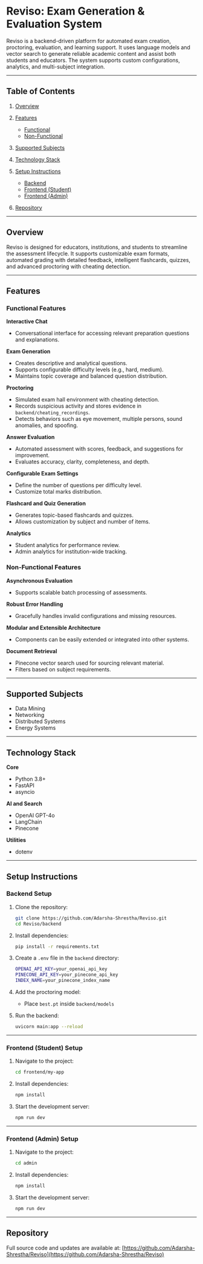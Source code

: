 # Reviso: Exam Generation & Evaluation System

Reviso is a backend-driven platform for automated exam creation, proctoring, evaluation, and learning support. It uses language models and vector search to generate reliable academic content and assist both students and educators. The system supports custom configurations, analytics, and multi-subject integration.

---

## Table of Contents

1. [Overview](#overview)
2. [Features](#features)

   * [Functional](#functional-features)
   * [Non-Functional](#non-functional-features)
3. [Supported Subjects](#supported-subjects)
4. [Technology Stack](#technology-stack)
5. [Setup Instructions](#setup-instructions)

   * [Backend](#backend-setup)
   * [Frontend (Student)](#frontend-student-setup)
   * [Frontend (Admin)](#frontend-admin-setup)
6. [Repository](#repository)

---

## Overview

Reviso is designed for educators, institutions, and students to streamline the assessment lifecycle. It supports customizable exam formats, automated grading with detailed feedback, intelligent flashcards, quizzes, and advanced proctoring with cheating detection.

---

## Features

### Functional Features

**Interactive Chat**

* Conversational interface for accessing relevant preparation questions and explanations.

**Exam Generation**

* Creates descriptive and analytical questions.
* Supports configurable difficulty levels (e.g., hard, medium).
* Maintains topic coverage and balanced question distribution.

**Proctoring**

* Simulated exam hall environment with cheating detection.
* Records suspicious activity and stores evidence in `backend/cheating_recordings`.
* Detects behaviors such as eye movement, multiple persons, sound anomalies, and spoofing.

**Answer Evaluation**

* Automated assessment with scores, feedback, and suggestions for improvement.
* Evaluates accuracy, clarity, completeness, and depth.

**Configurable Exam Settings**

* Define the number of questions per difficulty level.
* Customize total marks distribution.

**Flashcard and Quiz Generation**

* Generates topic-based flashcards and quizzes.
* Allows customization by subject and number of items.

**Analytics**

* Student analytics for performance review.
* Admin analytics for institution-wide tracking.

### Non-Functional Features

**Asynchronous Evaluation**

* Supports scalable batch processing of assessments.

**Robust Error Handling**

* Gracefully handles invalid configurations and missing resources.

**Modular and Extensible Architecture**

* Components can be easily extended or integrated into other systems.

**Document Retrieval**

* Pinecone vector search used for sourcing relevant material.
* Filters based on subject requirements.

---

## Supported Subjects

* Data Mining
* Networking
* Distributed Systems
* Energy Systems

---

## Technology Stack

**Core**

* Python 3.8+
* FastAPI
* asyncio

**AI and Search**

* OpenAI GPT-4o
* LangChain
* Pinecone

**Utilities**

* dotenv

---

## Setup Instructions

### Backend Setup

1. Clone the repository:

   ```bash
   git clone https://github.com/Adarsha-Shrestha/Reviso.git
   cd Reviso/backend
   ```

2. Install dependencies:

   ```bash
   pip install -r requirements.txt
   ```

3. Create a `.env` file in the `backend` directory:

   ```bash
   OPENAI_API_KEY=your_openai_api_key
   PINECONE_API_KEY=your_pinecone_api_key
   INDEX_NAME=your_pinecone_index_name
   ```

4. Add the proctoring model:

   * Place `best.pt` inside `backend/models`

5. Run the backend:

   ```bash
   uvicorn main:app --reload
   ```

---

### Frontend (Student) Setup

1. Navigate to the project:

   ```bash
   cd frontend/my-app
   ```

2. Install dependencies:

   ```bash
   npm install
   ```

3. Start the development server:

   ```bash
   npm run dev
   ```

---

### Frontend (Admin) Setup

1. Navigate to the project:

   ```bash
   cd admin
   ```

2. Install dependencies:

   ```bash
   npm install
   ```

3. Start the development server:

   ```bash
   npm run dev
   ```

---

## Repository

Full source code and updates are available at:
[https://github.com/Adarsha-Shrestha/Reviso](https://github.com/Adarsha-Shrestha/Reviso)
